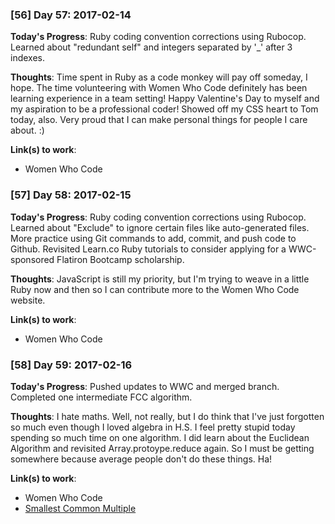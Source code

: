 ### [56] Day 57: 2017-02-14

**Today's Progress**: Ruby coding convention corrections using Rubocop. Learned about "redundant self" and integers separated by '_' after 3 indexes.

**Thoughts**: Time spent in Ruby as a code monkey will pay off someday, I hope. The time volunteering with Women Who Code definitely has been learning experience in a team setting! Happy Valentine's Day to myself and my aspiration to be a professional coder! Showed off my CSS heart to Tom today, also. Very proud that I can make personal things for people I care about. :)

**Link(s) to work**:
- Women Who Code

### [57] Day 58: 2017-02-15

**Today's Progress**: Ruby coding convention corrections using Rubocop. Learned about "Exclude" to ignore certain files like auto-generated files. More practice using Git commands to add, commit, and push code to Github. Revisited Learn.co Ruby tutorials to consider applying for a WWC-sponsored Flatiron Bootcamp scholarship.

**Thoughts**: JavaScript is still my priority, but I'm trying to weave in a little Ruby now and then so I can contribute more to the Women Who Code website.

**Link(s) to work**:
- Women Who Code

### [58] Day 59: 2017-02-16

**Today's Progress**: Pushed updates to WWC and merged branch. Completed one intermediate FCC algorithm.

**Thoughts**: I hate maths. Well, not really, but I do think that I've just forgotten so much even though I loved algebra in H.S. I feel pretty stupid today spending so much time on one algorithm. I did learn about the Euclidean Algorithm and revisited Array.protoype.reduce again. So I must be getting somewhere because average people don't do these things. Ha!

**Link(s) to work**:
- Women Who Code
- [Smallest Common Multiple](https://github.com/digilou/freecodecamp/blob/master/intermediate-algorithms/smallest-common-multiple.js)
